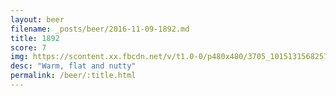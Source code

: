 ```yaml
---
layout: beer
filename: _posts/beer/2016-11-09-1892.md
title: 1892
score: 7
img: https://scontent.xx.fbcdn.net/v/t1.0-0/p480x480/3705_10151315682573745_1414196769_n.jpg?oh=010d0424dac6a0b3efe463d6edba6823&oe=590CF81E
desc: "Warm, flat and nutty"
permalink: /beer/:title.html
---
```

